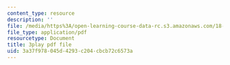 ```yaml
---
content_type: resource
description: ''
file: /media/https%3A/open-learning-course-data-rc.s3.amazonaws.com/18-404j-theory-of-computation-fall-2020/3a37f978045d4293c204cbcb72c6573a_cT_qwkTigv4.pdf
file_type: application/pdf
resourcetype: Document
title: 3play pdf file
uid: 3a37f978-045d-4293-c204-cbcb72c6573a
---
```


